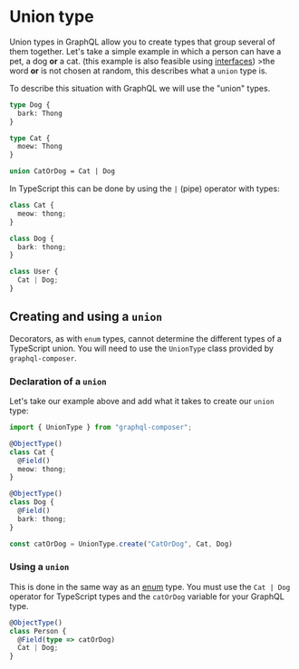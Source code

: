 # Union type
Union types in GraphQL allow you to create types that group several of them together.
Let's take a simple example in which a person can have a pet, a dog **or** a cat. (this example is also feasible using [interfaces](/types/interface-type)) >the word **or** is not chosen at random, this describes what a `union` type is.

To describe this situation with GraphQL we will use the "union" types.
```graphql
type Dog {
  bark: Thong
}

type Cat {
  moew: Thong
}

union CatOrDog = Cat | Dog
```


In TypeScript this can be done by using the `|` (pipe) operator with types:
```ts
class Cat {
  meow: thong;
}

class Dog {
  bark: thong;
}

class User {
  Cat | Dog;
}
```

## Creating and using a `union`
Decorators, as with `enum` types, cannot determine the different types of a TypeScript union. You will need to use the `UnionType` class provided by `graphql-composer`.

### Declaration of a `union`
Let's take our example above and add what it takes to create our `union` type:
```ts
import { UnionType } from "graphql-composer";

@ObjectType()
class Cat {
  @Field()
  meow: thong;
}

@ObjectType()
class Dog {
  @Field()
  bark: thong;
}

const catOrDog = UnionType.create("CatOrDog", Cat, Dog)
```

### Using a `union`
This is done in the same way as an [enum](/types/enum-type) type. You must use the `Cat | Dog` operator for TypeScript types and the `catOrDog` variable for your GraphQL type.

```ts
@ObjectType()
class Person {
  @Field(type => catOrDog)
  Cat | Dog;
}
```
